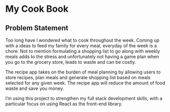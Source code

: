 # My Cook Book

## Problem Statement
Too long have I wondered what to cook throughout the week. Coming up with a ideas to feed my family for every meal, everyday of the week is a chore. Not to mention formulating a shopping list to go along with weekly meals adds to the stress and unfortunately not having a game plan when you go to the grocery store, leads to waste and can be costly. 

The recipe app takes on the burden of meal planning by allowing users to store recipes, plan meals and generate shopping list based on meals selected for any given week. The recipe app will reduce the amount of food waste and save you money.

I’m using this project to strengthen my full stack development skills, with a particular focus on using React as the front-end library.
